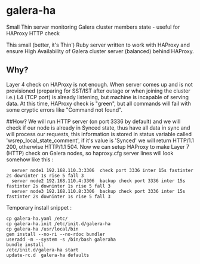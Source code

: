 # galera-ha
Small Thin server monitoring Galera cluster members state - useful for HAProxy HTTP check

This small (better, it's Thin') Ruby server written to work with HAProxy and ensure High Availability of Galera cluster server (balanced) behind HAProxy.

## Why?
Layer 4 check on HAProxy is not enough. When server comes up and is not provisioned (preparing for SST/IST after outage or when joining the cluster i.e.) L4 (TCP port) is already listening, but machine is incapable of serving data. At this time, HAProxy check is "green", but all commands will fail with some cryptic errors like "Command not found".

##How?
We will run HTTP server (on port 3336 by default) and we will check if our node is already in Synced state, thus have all data in sync and will process our requests, this information is stored in status variable called 'wsrep_local_state_comment', if it's value is 'Synced' we will return HTTP/1.1 200, otherwise HTTP/1.1 504.
Now we can setup HAProxy to make Layer 7 (HTTP) check on Galera nodes, so haproxy.cfg server lines will look somehow like this :
```
  server node1 192.168.110.3:3306  check port 3336 inter 15s fastinter 2s downinter 1s rise 5 fall 3
  server node2 192.168.110.4:3306  backup check port 3336 inter 15s fastinter 2s downinter 1s rise 5 fall 3
  server node3 192.168.110.8:3306  backup check port 3336 inter 15s fastinter 2s downinter 1s rise 5 fall 3
```

Temporary install snippet :

```
cp galera-ha.yaml /etc/
cp galera-ha.init /etc/init.d/galera-ha
cp galera-ha /usr/local/bin
gem install --no-ri --no-rdoc bundler
useradd -m --system -s /bin/bash galeraha
bundle install
/etc/init.d/galera-ha start
update-rc.d  galera-ha defaults
```
